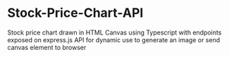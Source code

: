 # Stock-Price-Chart-API
Stock price chart drawn in HTML Canvas using Typescript with endpoints exposed on express.js API for dynamic use to generate an image or send canvas element to browser
